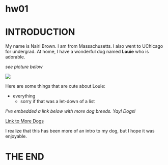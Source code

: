 # hw01

# INTRODUCTION
My name is Nairi Brown. I am from Massachusetts. I also went to UChicago for undergrad. 
At home, I have a wonderful dog named **Louie** who is adorable. 

*see picture below*


![](7837950D-269E-4A13-B4DA-3764E2D029F4.jpeg)

Here are some things that are cute about Louie:

* everything
  * sorry if that was a let-down of a list

*I've embedded a link below with more dog breeds. Yay! Dogs!*

[Link to More Dogs](https://www.akc.org/dog-breeds/)


I realize that this has been more of an intro to my dog, but I hope it was enjoyable.

# THE END

